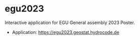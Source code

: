 # egu2023

Interactive application for EGU General assembly 2023 Poster.

* Application: https://egu2023.geostat.hydrocode.de


